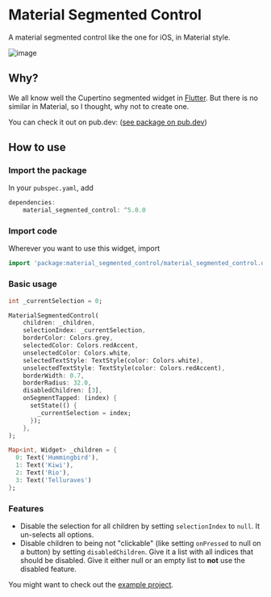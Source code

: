 # Material Segmented Control

A material segmented control like the one for iOS, in Material style.


![image](https://github.com/benjamin-kraatz/material_segmented_control/blob/v2-0-x/images/20190624_235551.jpg "Preview")



## Why?

We all know well the Cupertino segmented widget in [Flutter](https://flutter.dev).
But there is no similar in Material, so I thought, why not to create one.

You can check it out on pub.dev:
([see package on pub.dev](https://pub.dev/packages/material_segmented_control))


## How to use


### Import the package

In your `pubspec.yaml`, add

```dart
dependencies: 
    material_segmented_control: ^5.0.0
```


### Import code

Wherever you want to use this widget, import

```dart
import 'package:material_segmented_control/material_segmented_control.dart';
```


### Basic usage

```dart
int _currentSelection = 0;

MaterialSegmentedControl(
    children: _children,
    selectionIndex: _currentSelection,
    borderColor: Colors.grey,
    selectedColor: Colors.redAccent,
    unselectedColor: Colors.white,
    selectedTextStyle: TextStyle(color: Colors.white),
    unselectedTextStyle: TextStyle(color: Colors.redAccent),
    borderWidth: 0.7,
    borderRadius: 32.0,
    disabledChildren: [3],
    onSegmentTapped: (index) {
      setState(() {
        _currentSelection = index;
      });
    },
);

Map<int, Widget> _children = {
  0: Text('Hummingbird'),
  1: Text('Kiwi'),
  2: Text('Rio'),
  3: Text('Telluraves')
};
```

### Features

* Disable the selection for all children by setting `selectionIndex` to `null`. It un-selects all options.
* Disable children to being not "clickable" (like setting `onPressed` to null on a button) by setting `disabledChildren`. Give it a list with all indices that should be disabled. Give it either null or an empty list to **not** use the disabled feature.


You might want to check out the [example project](https://github.com/benjamin-kraatz/material_segmented_control/tree/master/example).
